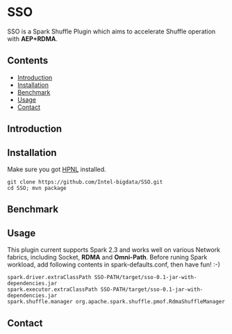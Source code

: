 # SSO
SSO is a Spark Shuffle Plugin which aims to accelerate Shuffle operation with **AEP+RDMA**.

## Contents
- [Introduction](#introduction)
- [Installation](#installation)
- [Benchmark](#benchmark)
- [Usage](#usage)
- [Contact](#contact)

## Introduction

## Installation
Make sure you got [HPNL](https://github.com/Intel-bigdata/HPNL) installed.

```shell
git clone https://github.com/Intel-bigdata/SSO.git
cd SSO; mvn package
```

## Benchmark

## Usage
This plugin current supports Spark 2.3 and works well on various Network fabrics, including Socket, **RDMA** and **Omni-Path**. Before runing Spark workload, add following contents in spark-defaults.conf, then have fun! :-)

```shell
spark.driver.extraClassPath SSO-PATH/target/sso-0.1-jar-with-dependencies.jar
spark.executor.extraClassPath SSO-PATH/target/sso-0.1-jar-with-dependencies.jar
spark.shuffle.manager org.apache.spark.shuffle.pmof.RdmaShuffleManager
```

## Contact
